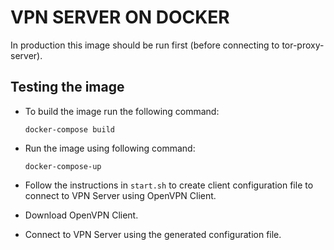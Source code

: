 # VPN SERVER ON DOCKER

In production this image should be run first (before connecting to tor-proxy-server).

## Testing the image

- To build the image run the following command:
    ```
    docker-compose build
    ```

- Run the image using following command:
    ```
    docker-compose-up
    ```

- Follow the instructions in ```start.sh``` to create client configuration file to connect to VPN Server using OpenVPN Client.

- Download OpenVPN Client.

- Connect to VPN Server using the generated configuration file.